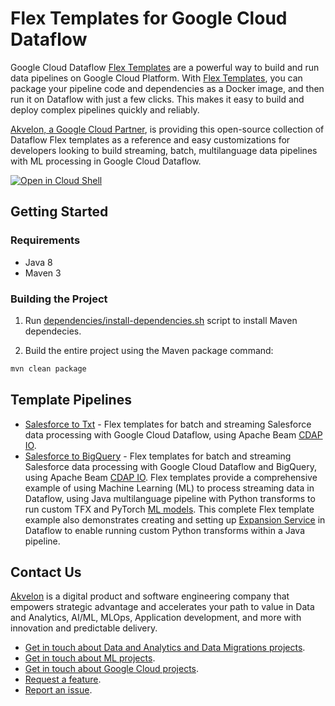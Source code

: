 # Flex Templates for Google Cloud Dataflow

Google Cloud Dataflow [Flex Templates](https://cloud.google.com/dataflow/docs/concepts/dataflow-templates) are a powerful way to build and run data pipelines on Google Cloud Platform. With [Flex Templates](https://cloud.google.com/dataflow/docs/guides/templates/using-flex-templates), you can package your pipeline code and dependencies as a Docker image, and then run it on Dataflow with just a few clicks. This makes it easy to build and deploy complex pipelines quickly and reliably.

[Akvelon, a Google Cloud Partner](https://cloud.google.com/find-a-partner/partner/akvelon), is providing this open-source collection of Dataflow Flex templates as a reference and easy customizations for developers looking to build streaming, batch, multilanguage data pipelines with ML processing in Google Cloud Dataflow.

[![Open in Cloud Shell](http://gstatic.com/cloudssh/images/open-btn.svg)](https://console.cloud.google.com/cloudshell/editor?cloudshell_git_repo=https%3A%2F%2Fgithub.com%2Fakvelon%2FDnA_accelerators.git)

## Getting Started

### Requirements

* Java 8
* Maven 3

### Building the Project

1. Run [dependencies/install-dependencies.sh](../dependencies/install-dependencies.sh) script to install Maven dependecies.

2. Build the entire project using the Maven package command:
```sh
mvn clean package
```

## Template Pipelines
* [Salesforce to Txt](salesforce-to-txt) - Flex templates for batch and streaming Salesforce data processing with Google Cloud Dataflow, using Apache Beam [CDAP IO](https://beam.apache.org/documentation/io/built-in/cdap/).
* [Salesforce to BigQuery](salesforce-to-bigquery) - Flex templates for batch and streaming Salesforce data processing with Google Cloud Dataflow and BigQuery, using Apache Beam [CDAP IO](https://beam.apache.org/documentation/io/built-in/cdap/). Flex templates provide a comprehensive example of using Machine Learning (ML) to process streaming data in Dataflow, using Java multilanguage pipeline with Python transforms to run custom TFX and PyTorch [ML models](https://github.com/akvelon/DnA_accelerators/tree/dev/dataflow/ml/salesforce). This complete Flex template example also demonstrates creating and setting up [Expansion Service](https://beam.apache.org/documentation/programming-guide/#multi-language-pipelines) in Dataflow to enable running custom Python transforms within a Java pipeline.

## Contact Us
[Akvelon](https://akvelon.com/data-analitycs/) is a digital product and software engineering company that empowers strategic advantage and accelerates your path to value in Data and Analytics, AI/ML, MLOps, Application development, and more with innovation and predictable delivery.

* [Get in touch about Data and Analytics and Data Migrations projects](https://akvelon.com/contact-us/).
* [Get in touch about ML projects](https://akvelon.com/contact-us/). 
* [Get in touch about Google Cloud projects](https://akvelon.com/contact-us/).
* [Request a feature](https://akvelon.com/contact-us/).
* [Report an issue](https://github.com/akvelon/DnA_accelerators/issues). 

